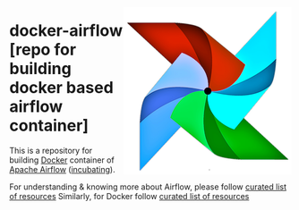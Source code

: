 [<img src="https://github.com/abhioncbr/docker-airflow/raw/master/airflow-logo.png" align="right">](https://airflow.apache.org/)
# docker-airflow [repo for building docker based airflow container]
This is a repository for building [Docker](https://www.docker.com/) container of [Apache Airflow](https://airflow.apache.org/) ([incubating](https://incubator.apache.org/)).

For understanding & knowing more about Airflow, please follow [curated list of resources](https://raw.githubusercontent.com/jghoman/awesome-apache-airflow)
Similarly, for Docker follow [curated list of resources](https://github.com/veggiemonk/awesome-docker)
